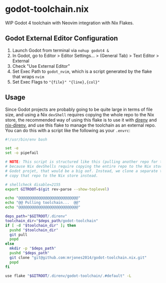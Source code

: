 # godot-toolchain.nix

WIP Godot 4 toolchain with Neovim integration with Nix Flakes.

## Godot External Editor Configuration

1. Launch Godot from terminal via `nohup godot4 &`
1. In Godot, go to Editor > Editor Settings... > (General Tab) > Text Editor > External
1. Check "Use External Editor"
1. Set Exec Path to `godot_nvim`, which is a script generated by the flake that wraps `nvim`
1. Set Exec Flags to `"{file}" "{line},{col}"`

## Usage

Since Godot projects are probably going to be quite large in terms of file size, and using
a Nix `devShell` requires copying the whole repo to the Nix store, the recommended way of
using this flake is to use it with [direnv](https://github.com/direnv/direnv) and
[nix-direnv](https://github.com/nix-community/nix-direnv), and use this flake to manage the
toolchain as an external repo. You can do this with a script like the following as your `.envrc`:

```bash
#!/usr/bin/env bash

set -e
set -o pipefail

# NOTE: This script is structured like this (pulling another repo for the toolchain flake)
# because Nix devShells require copying the entire repo to the Nix store. Since this is a
# Godot projet, that would be a big oof. Instead, we clone a separate toolchain repo and
# copy that repo to the Nix store instead.

# shellcheck disable=2155
export GITROOT=$(git rev-parse --show-toplevel)

echo "@@@@@@@@@@@@@@@@@@@@@@@@@@@"
echo "@@ Pulling toolchain...  @@"
echo "@@@@@@@@@@@@@@@@@@@@@@@@@@@"

deps_path="$GITROOT/.direnv"
toolchain_dir="$deps_path/godot-toolchain"
if [ -d "$toolchain_dir" ]; then
  pushd "$toolchain_dir"
  git pull
  popd
else
  mkdir -p "$deps_path"
  pushd "$deps_path"
  git clone "git@github.com:mrjones2014/godot-toolchain.nix.git"
  popd
fi

use flake "$GITROOT/.direnv/godot-toolchain/.#default" -L
```
